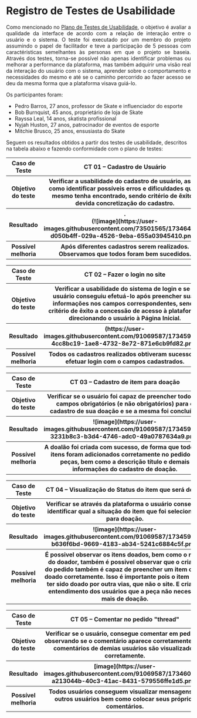# Registro de Testes de Usabilidade

<p align="justify">Como mencionado no <a href="10-Plano de Testes de Usabilidade.md">Plano de Testes de Usabilidade</a>, o objetivo é avaliar a qualidade da interface de acordo com a relação de interação entre o usuário e o sistema. O teste foi executado por um membro do projeto assumindo o papel de facilitador e teve a participação de 5 pessoas com caractéristicas semelhantes às personas em que o projeto se baseia. Através dos testes, torna-se possível não apenas identificar problemas ou melhorar a performance da plataforma, mas também adquirir uma visão real da interação do usuário com o sistema, aprender sobre o comportamento e necessidades do mesmo e até se o caminho percorrido ao fazer acesso se deu da mesma forma que a plataforma visava guiá-lo.
  
  Os participantes foram:
  
* Pedro Barros, 27 anos, professor de Skate e influenciador do esporte
* Bob Burnquist, 45 anos, proprietário de loja de Skate 
* Rayssa Leal, 14 anos, skatista profissional
* Nyjah Huston, 27 anos, patrocinador de eventos de esporte
* Mitchie Brusco, 25 anos, ensusiasta do Skate

Seguem os resultados obtidos a partir dos testes de usabilidade, descritos na tabela abaixo e fazendo conformidade com o plano de testes:

<table> 
<tr><th>Caso de Teste </th>
<th> CT 01  – Cadastro de Usuário </th></tr>
<tr><th>Objetivo do teste</th>
  <th>Verificar a usabilidade do cadastro de usuário, assim como identificar possíveis erros e dificuldades que o mesmo tenha encontrado, sendo critério de êxito a devida concretização do cadastro.</th></tr>
<tr><th>Resultado</th>
  <th>.<br>(![image](https://user-images.githubusercontent.com/73501565/173464353-d050b4ff-029a-4526-9eba-655a03945410.png))
  </th></tr>
<tr><th>Possível melhoria</th>
  <th>	Após diferentes cadastros serem realizados. Observamos que todos foram bem sucedidos.</th></tr>
  </table>
  
  <table> 
<tr><th>Caso de Teste </th>
<th> CT 02  – Fazer o login no site </th></tr>
<tr><th>Objetivo do teste</th>
  <th>Verificar a usabilidade do sistema de login e se o usuário conseguiu efetuá-lo após preencher suas informações nos campos correspondentes, sendo critério de êxito a concessão de acesso à plataforma, direcionando o usuário à Página Inicial.</th></tr>
<tr><th>Resultado</th>
  <th>(https://user-images.githubusercontent.com/91069587/173459306-4cc8bc19-1ae8-4732-8e72-871e6cb9fd82.png)<br>
  </th></tr>
<tr><th>Possível melhoria</th>	
  <th>  Todos os  cadastros realizados obtiveram sucesso ao efetuar login com o campos cadastrados.</th></tr>
  </table>
  
  <table> 
<tr><th>Caso de Teste </th>
<th> CT 03  – Cadastro de item para doação </th></tr>
<tr><th>Objetivo do teste</th>
  <th>Verificar se o usuário foi capaz de preencher todos os campos obrigatórios (e não obrigatórios) para o cadastro de sua doação e se a mesma foi concluída.</th></tr>
<tr><th>Resultado</th>
  <th>![image](https://user-images.githubusercontent.com/91069587/173459599-3231b8c3-b3d4-4746-adc0-49a0787634a9.png)<br>
  </th></tr>
<tr><th>Possível melhoria</th>	
  <th> A doalão foi criada com sucesso, de forma que todos os itens foram adicionados corretamente no pedido de peças, bem como a descrição título e demais informações do cadastro de doação.</th></tr>
  </table>
  
   <table> 
<tr><th>Caso de Teste </th>
<th> CT 04  – Visualização do Status do item que será doado </th></tr>
<tr><th>Objetivo do teste</th>
  <th>Verificar se através da plataforma o usuário conseguiu identificar qual a situação do item que foi selecionado para doação.</th></tr>
<tr><th>Resultado</th>
  <th>![image](https://user-images.githubusercontent.com/91069587/173459846-b636f6bd-9669-4183-ab34-5241c6884c5f.png)<br>
  </th></tr>
<tr><th>Possível melhoria</th>	
  <th>  É possivel observar os itens doados, bem como o nome do doador, também é possivel observar que o criador do pedido também é capaz de preencher um item como doado corretamente. Isso é importante pois o item pode ter sido doado por outra vias, que não o site. E criando entendimento dos usuários que a peça não necessita mais de doação.</th></tr>
  </table>
  
   <table> 
<tr><th>Caso de Teste </th>
<th> CT 05  – Comentar no pedido "thread" </th></tr>
<tr><th>Objetivo do teste</th>
  <th>Verificar se o usuário, consegue comentar em pedidos, observando se o comentário aparece corretamente e se comentários de demias usuários são visualizados corretamente.</th></tr>
<tr><th>Resultado</th>
  <th>[image](https://user-images.githubusercontent.com/91069587/173460721-a213044b-40c3-41ac-8431-579556ffe1d5.png)<br>
  </th></tr>
<tr><th>Possível melhoria</th>	
  <th>  Todos usuários conseguem visualizar mensagens de outros usuários bem como colocar seus próprios comentários.</th></tr>
  </table>
